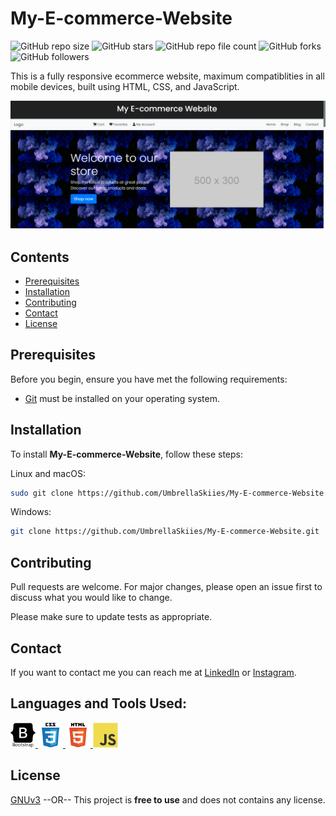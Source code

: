# My-E-commerce-Website

![GitHub repo size](https://img.shields.io/github/repo-size/UmbrellaSkiies/My-E-commerce-Website)
![GitHub stars](https://img.shields.io/github/stars/UmbrellaSkiies/My-E-commerce-Website?style=social)
![GitHub repo file count](https://img.shields.io/github/directory-file-count/UmbrellaSkiies/My-E-commerce-Website)
![GitHub forks](https://img.shields.io/github/forks/UmbrellaSkiies/My-E-commerce-Website?style=social)
![GitHub followers](https://img.shields.io/github/followers/UmbrellaSkiies?label=Followers&logoColor=brown&style=social)

This is a fully responsive ecommerce website, maximum compatiblities in all mobile devices, built using HTML, CSS, and JavaScript.

![Demo Website Image](demo/Demo_Image.png)

## Contents

 * [Prerequisites](#prerequisites)
 * [Installation](#installation)
 * [Contributing](#contributing)
 * [Contact](#contact)
 * [License](#license)

## Prerequisites

Before you begin, ensure you have met the following requirements:

* [Git](https://git-scm.com/downloads "Download Git") must be installed on your operating system.

## Installation

To install **My-E-commerce-Website**, follow these steps:

Linux and macOS:

```bash
sudo git clone https://github.com/UmbrellaSkiies/My-E-commerce-Website.git
```

Windows:

```bash
git clone https://github.com/UmbrellaSkiies/My-E-commerce-Website.git
```

## Contributing

Pull requests are welcome. For major changes, please open an issue first
to discuss what you would like to change.

Please make sure to update tests as appropriate.

## Contact

If you want to contact me you can reach me at [LinkedIn](https://linkedin.com/in/neo-titebe-120536254) or [Instagram](https://instagram.com/9teen_99).

<h2 align="left">Languages and Tools Used:</h2>
<p align="left"> <a href="https://getbootstrap.com" target="_blank" rel="noreferrer"> <img src="https://raw.githubusercontent.com/devicons/devicon/master/icons/bootstrap/bootstrap-plain-wordmark.svg" alt="bootstrap" width="40" height="40"/> </a> <a href="https://www.w3schools.com/css/" target="_blank" rel="noreferrer"> <img src="https://raw.githubusercontent.com/devicons/devicon/master/icons/css3/css3-original-wordmark.svg" alt="css3" width="40" height="40"/> </a> <a href="https://www.w3.org/html/" target="_blank" rel="noreferrer"> <img src="https://raw.githubusercontent.com/devicons/devicon/master/icons/html5/html5-original-wordmark.svg" alt="html5" width="40" height="40"/> </a> <a href="https://developer.mozilla.org/en-US/docs/Web/JavaScript" target="_blank" rel="noreferrer"> <img src="https://raw.githubusercontent.com/devicons/devicon/master/icons/javascript/javascript-original.svg" alt="javascript" width="40" height="40"/> </a> </p>

## License

[GNUv3](https://choosealicense.com/licenses/gpl-3.0/#)
--OR--
This project is **free to use** and does not contains any license.
